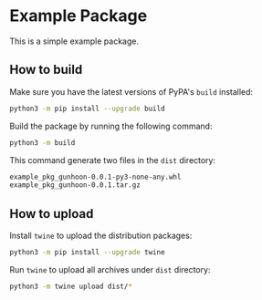 # Example Package

This is a simple example package.

## How to build

Make sure you have the latest versions of PyPA's `build` installed:
```bash
python3 -m pip install --upgrade build
```

Build the package by running the following command:
```bash
python3 -m build
```

This command generate two files in the `dist` directory:
```bash
example_pkg_gunhoon-0.0.1-py3-none-any.whl
example_pkg_gunhoon-0.0.1.tar.gz
```

## How to upload

Install `twine` to upload the distribution packages:
```bash
python3 -m pip install --upgrade twine
```

Run `twine` to upload all archives under `dist` directory:
```bash
python3 -m twine upload dist/*
```

